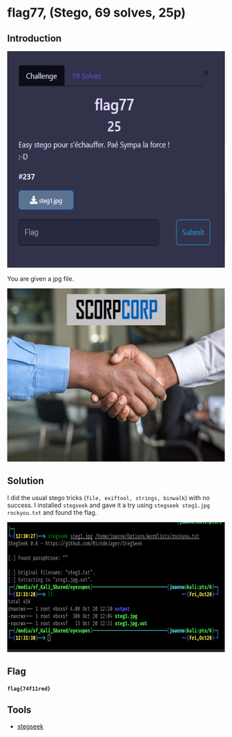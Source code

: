 # flag77, (Stego, 69 solves, 25p)

## Introduction

<p align="left">
  <img height=500 img src=./readme_assets/flag77-challenge.PNG/>
</p>

You are given a jpg file.

<p align="left">
  <img height=400 img src=./readme_assets/steg1.jpg/>
</p>

## Solution

I did the usual stego tricks (`file, exiftool, strings, binwalk`) with no success. I installed `stegseek` and gave it a try using `stegseek steg1.jpg rockyou.txt` and found the flag.

<p align="left">
  <img height=300 img src=./readme_assets/flag77-stegseek.PNG/>
</p>

## Flag

**`flag{74f11red}`**

## Tools

- [stegseek](https://github.com/RickdeJager/stegseek)

